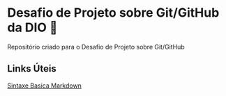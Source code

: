 # Desafio de Projeto sobre Git/GitHub da DIO 🔰
Repositório criado para o Desafio de Projeto sobre Git/GitHub

## Links Úteis
[Sintaxe Basica Markdown](https://www.markdownguide.org/basic-syntax/)
